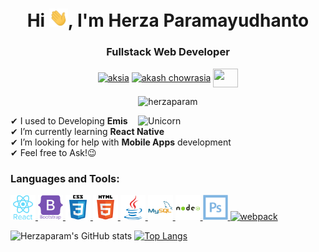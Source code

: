 <h1 align="center">Hi <img src="https://raw.githubusercontent.com/ABSphreak/ABSphreak/master/gifs/Hi.gif" width="30px">, I'm Herza Paramayudhanto</h1>
<h3 align="center">Fullstack Web Developer</h3>
<p align="center">
<a href="https://www.linkedin.com/in/herzaparamayudhanto/" target="blank"><img align="center" src="https://cdn.jsdelivr.net/npm/simple-icons@3.0.1/icons/linkedin.svg" alt="aksia" height="30" width="40" /></a>
<a href="https://www.facebook.com/herza.paramayudhanto/" target="blank"><img align="center" src="https://cdn.jsdelivr.net/npm/simple-icons@3.0.1/icons/facebook.svg" alt="akash chowrasia" height="30" width="40" /></a>
 <a href = "mailto: herzaparam@gmail.com"><img align="center" src="https://simpleicons.org/icons/gmail.svg" height="30" width="40" /></a>
</p>
</p>
<p align="center"> <img src="https://komarev.com/ghpvc/?username=herzaparam&label=Profile%20views&color=0e75b6&style=flat" alt="herzaparam" /> </p>

<img align="right" width=300px alt="Unicorn" src="https://media.giphy.com/media/9Y1wF3wx1Dex8w9wxL/giphy.gif" />

✔ I used to Developing **Emis**<br>
✔ I’m currently learning **React Native**<br>
✔ I’m looking for help with **Mobile Apps** development<br>
✔ Feel free to Ask!😉<br>

<h3 align="left">Languages and Tools:</h3>
<p align="left">
     <a href="https://reactjs.org/" target="_blank" rel="noreferrer"> 
      <img src="https://raw.githubusercontent.com/devicons/devicon/master/icons/react/react-original-wordmark.svg"
      alt="react" width="40" height="40" /> </a>
     <a href="https://getbootstrap.com" target="_blank" rel="noreferrer">
      <img src="https://raw.githubusercontent.com/devicons/devicon/master/icons/bootstrap/bootstrap-plain-wordmark.svg"
      alt="bootstrap" width="40" height="40" /> </a> 
     <a href="https://www.w3schools.com/css/" target="_blank" rel="noreferrer">
      <img src="https://raw.githubusercontent.com/devicons/devicon/master/icons/css3/css3-original-wordmark.svg" alt="css3"
      width="40" height="40" /> </a> <a href="https://www.w3.org/html/" target="_blank" rel="noreferrer"> <img
      src="https://raw.githubusercontent.com/devicons/devicon/master/icons/html5/html5-original-wordmark.svg"
      alt="html5" width="40" height="40" /> </a>
    <a href="https://www.java.com" target="_blank" rel="noreferrer">
      <img src="https://raw.githubusercontent.com/devicons/devicon/master/icons/java/java-original.svg" alt="java" width="40"
      height="40" /> </a>
    <a href="https://www.mysql.com/" target="_blank" rel="noreferrer">
      <img src="https://raw.githubusercontent.com/devicons/devicon/master/icons/mysql/mysql-original-wordmark.svg"
      alt="mysql" width="40" height="40" /> </a> 
    <a href="https://nodejs.org" target="_blank" rel="noreferrer">
      <img  src="https://raw.githubusercontent.com/devicons/devicon/master/icons/nodejs/nodejs-original-wordmark.svg"
      alt="nodejs" width="40" height="40" /> </a>
    <a href="https://www.photoshop.com/en" target="_blank" rel="noreferrer">
      <img src="https://raw.githubusercontent.com/devicons/devicon/master/icons/photoshop/photoshop-line.svg" alt="photoshop"
      width="40" height="40" /> </a>
    <a href="https://www.photoshop.com/en" target="_blank" rel="noreferrer">
      <img src="https://github.com/webpack/media/blob/master/logo/logo-on-white-bg.svg" alt="webpack"
      width="100" height="40" /> </a>
    </p>

![Herzaparam's GitHub stats](https://github-readme-stats.vercel.app/api?username=herzaparam&hide=contribs,prs)
[![Top Langs](https://github-readme-stats.vercel.app/api/top-langs/?username=herzaparam&layout=compact&card_width=200)](https://github.com/herzaparam/herzaparam.git)



<!--
**herzaparam/herzaparam** is a ✨ _special_ ✨ repository because its `README.md` (this file) appears on your GitHub profile.

Here are some ideas to get you started:


- 👯 I’m looking to collaborate on ...
- 🤔 I’m looking for help with ...
- 💬 Ask me about ...

- 😄 Pronouns: ...
- ⚡ Fun fact: ...
-->
